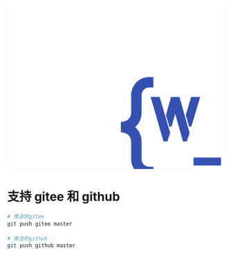 ![](./docs/assets/images/logo.svg)



# 支持 gitee 和 github

```bash
# 推送到gitee
git push gitee master

# 推送到github
git push github master
```
